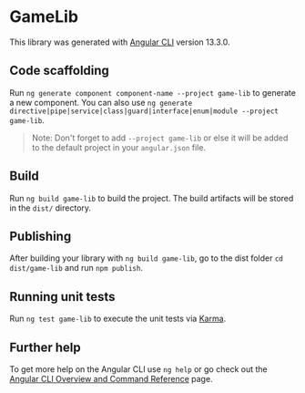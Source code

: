 # GameLib

This library was generated with [Angular CLI](https://github.com/angular/angular-cli) version 13.3.0.

## Code scaffolding

Run `ng generate component component-name --project game-lib` to generate a new component. You can also use `ng generate directive|pipe|service|class|guard|interface|enum|module --project game-lib`.
> Note: Don't forget to add `--project game-lib` or else it will be added to the default project in your `angular.json` file. 

## Build

Run `ng build game-lib` to build the project. The build artifacts will be stored in the `dist/` directory.

## Publishing

After building your library with `ng build game-lib`, go to the dist folder `cd dist/game-lib` and run `npm publish`.

## Running unit tests

Run `ng test game-lib` to execute the unit tests via [Karma](https://karma-runner.github.io).

## Further help

To get more help on the Angular CLI use `ng help` or go check out the [Angular CLI Overview and Command Reference](https://angular.io/cli) page.
